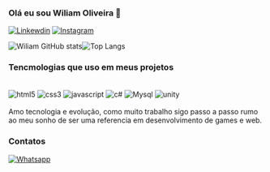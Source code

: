 
### Olá eu sou Wiliam Oliveira 🤙

[![Linkewdin](https://img.shields.io/badge/LinkedIn-0077B5?style=for-the-badge&logo=linkedin&logoColor=white)](https://www.linkedin.com/in/wiliam-oliveira-0108b12b9)
[![Instagram](https://img.shields.io/badge/Instagram-E4405F?style=for-the-badge&logo=instagram&logoColor=white)](https://www.instagram.com/devwiliam89)

![Wiliam GitHub stats](https://github-readme-stats.vercel.app/api?username=Wiliam89&show_icons=true&bg_color=00000000)![Top Langs](https://github-readme-stats.vercel.app/api/top-langs/?username=Wiliam89&hide_progress=true)

### Tencmologias que uso em meus projetos 

<div style="display: inline_block"><br/>
<img align="center" alt="html5" src="https://img.shields.io/badge/HTML5-E34F26?style=for-the-badge&logo=html5&logoColor=white">
<img align="center" alt="css3" src="https://img.shields.io/badge/CSS3-1572B6?style=for-the-badge&logo=css3&logoColor=white">
<img align="center" alt="javascript" src="https://img.shields.io/badge/JavaScript-323330?style=for-the-badge&logo=javascript&logoColor=F7DF1E">
<img align="center" alt="c#" src="https://img.shields.io/badge/C%23-239120?style=for-the-badge&logo=c-sharp&logoColor=white">
<img align="center" alt="Mysql" src="https://img.shields.io/badge/MySQL-00000F?style=for-the-badge&logo=mysql&logoColor=white">
<img align="center" alt="unity" src="https://img.shields.io/badge/Unity-100000?style=for-the-badge&logo=unity&logoColor=white">
</div><br/>
Amo tecnologia e evolução, como muito trabalho sigo passo a passo rumo ao meu sonho de ser uma referencia em desenvolvimento de games e web.

### Contatos 

[![Whatsapp](https://img.shields.io/badge/WhatsApp-25D366?style=for-the-badge&logo=whatsapp&logoColor=white)](https://wa.me/37988378429)

